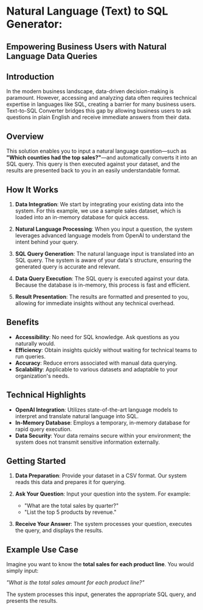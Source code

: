 # Natural Language (Text) to SQL Generator: 
## Empowering Business Users with Natural Language Data Queries

Introduction
-----------
In the modern business landscape, data-driven decision-making is paramount. However, accessing and analyzing data often requires technical expertise in languages like SQL, creating a barrier for many business users. Text-to-SQL Converter bridges this gap by allowing business users to ask questions in plain English and receive immediate answers from their data.

Overview
-----------
This solution enables you to input a natural language question—such as **"Which counties had the top sales?"**—and automatically converts it into an SQL query. This query is then executed against your dataset, and the results are presented back to you in an easily understandable format.

How It Works
-----------
1. **Data Integration**: We start by integrating your existing data into the system. For this example, we use a sample sales dataset, which is loaded into an in-memory database for quick access.

2. **Natural Language Processing**: When you input a question, the system leverages advanced language models from OpenAI to understand the intent behind your query.

3. **SQL Query Generation**: The natural language input is translated into an SQL query. The system is aware of your data's structure, ensuring the generated query is accurate and relevant.

4. **Data Query Execution**: The SQL query is executed against your data. Because the database is in-memory, this process is fast and efficient.

5. **Result Presentation**: The results are formatted and presented to you, allowing for immediate insights without any technical overhead.

Benefits
-----------
- **Accessibility**: No need for SQL knowledge. Ask questions as you naturally would.
- **Efficiency**: Obtain insights quickly without waiting for technical teams to run queries.
- **Accuracy**: Reduce errors associated with manual data querying.
- **Scalability**: Applicable to various datasets and adaptable to your organization's needs.

Technical Highlights
-----------
- **OpenAI Integration**: Utilizes state-of-the-art language models to interpret and translate natural language into SQL.
- **In-Memory Database**: Employs a temporary, in-memory database for rapid query execution.
- **Data Security**: Your data remains secure within your environment; the system does not transmit sensitive information externally.

Getting Started
-----------
1. **Data Preparation**: Provide your dataset in a CSV format. Our system reads this data and prepares it for querying.

2. **Ask Your Question**: Input your question into the system. For example:
   - "What are the total sales by quarter?"
   - "List the top 5 products by revenue."

3. **Receive Your Answer**: The system processes your question, executes the query, and displays the results.

Example Use Case
-----------
Imagine you want to know the **total sales for each product line**. You would simply input:

*"What is the total sales amount for each product line?"*

The system processes this input, generates the appropriate SQL query, and presents the results.
